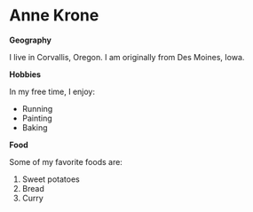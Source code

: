 # Anne Krone

**Geography**

I live in Corvallis, Oregon. I am originally from Des Moines, Iowa.

**Hobbies**

In my free time, I enjoy:

- Running
- Painting
- Baking

**Food**

Some of my favorite foods are:

1. Sweet potatoes
2. Bread
3. Curry
